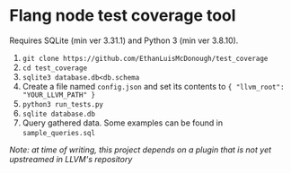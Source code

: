 # Flang node test coverage tool

Requires SQLite (min ver 3.31.1) and Python 3 (min ver 3.8.10). 

1. `git clone https://github.com/EthanLuisMcDonough/test_coverage`
2. `cd test_coverage`
3. `sqlite3 database.db<db.schema`
4. Create a file named `config.json` and set ìts contents to `{ "llvm_root": "YOUR_LLVM_PATH" }`
5. `python3 run_tests.py`
6. `sqlite database.db`
7. Query gathered data.  Some examples can be found in `sample_queries.sql`

*Note: at time of writing, this project depends on a plugin that is not yet upstreamed in LLVM's repository*